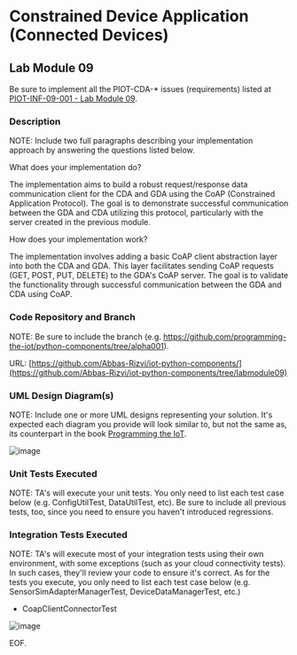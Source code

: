 # Constrained Device Application (Connected Devices)

## Lab Module 09

Be sure to implement all the PIOT-CDA-* issues (requirements) listed at [PIOT-INF-09-001 - Lab Module 09](https://github.com/orgs/programming-the-iot/projects/1#column-10488503).

### Description

NOTE: Include two full paragraphs describing your implementation approach by answering the questions listed below.

What does your implementation do?

The implementation aims to build a robust request/response data communication client for the CDA and GDA 
using the CoAP (Constrained Application Protocol). The goal is to demonstrate successful communication between the GDA and 
CDA utilizing this protocol, particularly with the server created in the previous module.

How does your implementation work?

The implementation involves adding a basic CoAP client abstraction layer into both the CDA and GDA. 
This layer facilitates sending CoAP requests (GET, POST, PUT, DELETE) to the GDA's CoAP server. The goal is to validate 
the functionality through successful communication between the GDA and CDA using CoAP.

### Code Repository and Branch

NOTE: Be sure to include the branch (e.g. https://github.com/programming-the-iot/python-components/tree/alpha001).

URL:  [https://github.com/Abbas-Rizvi/iot-python-components/](https://github.com/Abbas-Rizvi/iot-python-components/tree/labmodule09)

### UML Design Diagram(s)

NOTE: Include one or more UML designs representing your solution. It's expected each
diagram you provide will look similar to, but not the same as, its counterpart in the
book [Programming the IoT](https://learning.oreilly.com/library/view/programming-the-internet/9781492081401/).

![image](https://github.com/Mohammad0336/IoT_LM_book-exercise-docs/assets/81828400/82bb2bf1-62be-4edb-917e-b0d6e1dcc0a4)

### Unit Tests Executed

NOTE: TA's will execute your unit tests. You only need to list each test case below
(e.g. ConfigUtilTest, DataUtilTest, etc). Be sure to include all previous tests, too,
since you need to ensure you haven't introduced regressions.


### Integration Tests Executed

NOTE: TA's will execute most of your integration tests using their own environment, with
some exceptions (such as your cloud connectivity tests). In such cases, they'll review
your code to ensure it's correct. As for the tests you execute, you only need to list each
test case below (e.g. SensorSimAdapterManagerTest, DeviceDataManagerTest, etc.)

- CoapClientConnectorTest

![image](https://github.com/Mohammad0336/IoT_LM_book-exercise-docs/assets/81828400/f0ae352c-95bc-49ac-8d23-0e843571fab9)



EOF.
